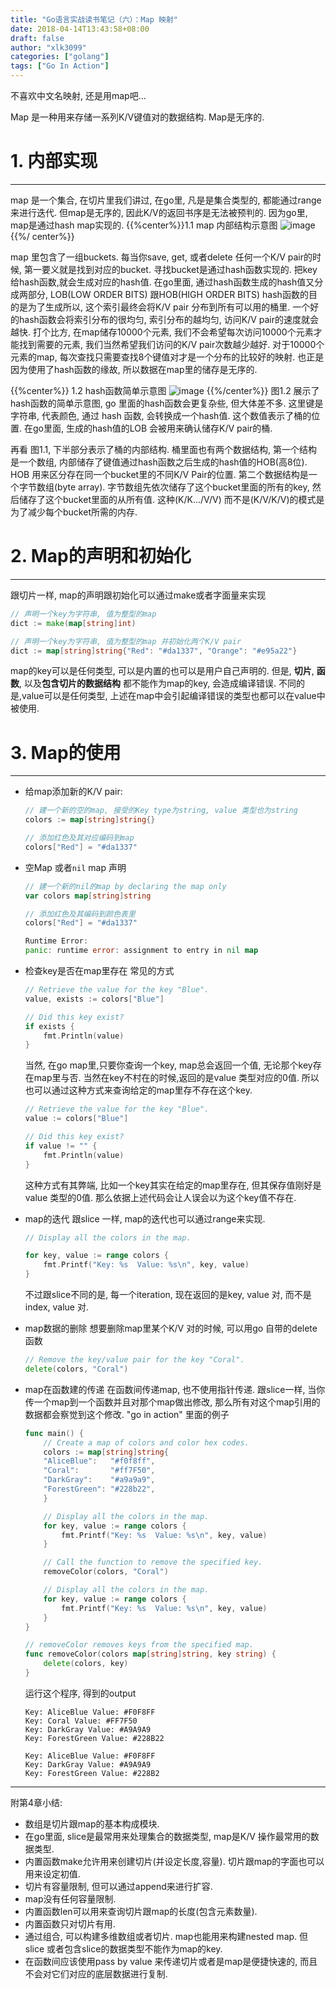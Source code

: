 ```yaml
---
title: "Go语言实战读书笔记（六）：Map 映射"
date: 2018-04-14T13:43:58+08:00
draft: false
author: "xlk3099"
categories: ["golang"]
tags: ["Go In Action"]
---
```


不喜欢中文名映射, 还是用map吧...

Map 是一种用来存储一系列K/V键值对的数据结构. Map是无序的.

# 1. 内部实现

---

map 是一个集合, 在切片里我们讲过, 在go里, 凡是是集合类型的, 都能通过range 来进行迭代.
但map是无序的, 因此K/V的返回书序是无法被预判的. 因为go里, map是通过hash map实现的.
{{%center%}}1.1 map 内部结构示意图
![image](https://user-images.githubusercontent.com/1768412/38764958-b1c8a2a0-3feb-11e8-827c-1bb159ef2982.png)
{{%/ center%}}

map 里包含了一组buckets. 每当你save, get, 或者delete 任何一个K/V pair的时候, 第一要义就是找到对应的bucket.
寻找bucket是通过hash函数实现的. 把key给hash函数,就会生成对应的hash值. 在go里面, 通过hash函数生成的hash值又分成两部分, LOB(LOW ORDER BITS) 跟HOB(HIGH ORDER BITS)
hash函数的目的是为了生成所以, 这个索引最终会将K/V pair 分布到所有可以用的桶里. 一个好的hash函数会将索引分布的很均匀, 索引分布的越均匀, 访问K/V pair的速度就会越快. 打个比方, 在map储存10000个元素, 我们不会希望每次访问10000个元素才能找到需要的元素, 我们当然希望我们访问的K/V pair次数越少越好. 对于10000个元素的map, 每次查找只需要查找8个键值对才是一个分布的比较好的映射. 也正是因为使用了hash函数的缘故, 所以数据在map里的储存是无序的.

{{%center%}} 1.2 hash函数简单示意图
![image](https://user-images.githubusercontent.com/1768412/38764958-b1c8a2a0-3feb-11e8-827c-1bb159ef2982.png)
{{%/center%}}
图1.2 展示了hash函数的简单示意图, go 里面的hash函数会更复杂些, 但大体差不多. 这里键是字符串, 代表颜色, 通过 hash 函数, 会转换成一个hash值. 这个数值表示了桶的位置. 在go里面, 生成的hash值的LOB 会被用来确认储存K/V pair的桶.

再看 图1.1, 下半部分表示了桶的内部结构. 桶里面也有两个数据结构, 第一个结构是一个数组, 内部储存了键值通过hash函数之后生成的hash值的HOB(高8位). HOB 用来区分存在同一个bucket里的不同K/V Pair的位置.
第二个数据结构是一个字节数组(byte array). 字节数组先依次储存了这个bucket里面的所有的key, 然后储存了这个bucket里面的从所有值. 这种(K/K.../V/V) 而不是(K/V/K/V)的模式是为了减少每个bucket所需的内存.

# 2. Map的声明和初始化

---

跟切片一样, map的声明跟初始化可以通过make或者字面量来实现
```go
// 声明一个key为字符串, 值为整型的map
dict := make(map[string]int)

// 声明一个key为字符串, 值为整型的map 并初始化两个K/V pair
dict := map[string]string{"Red": "#da1337", "Orange": "#e95a22"}
```

map的key可以是任何类型, 可以是内置的也可以是用户自己声明的. 但是, **切片**, **函数**, 以及**包含切片的数据结构** 都不能作为map的key, 会造成编译错误.
不同的是,value可以是任何类型, 上述在map中会引起编译错误的类型也都可以在value中被使用.

# 3. Map的使用

---

* 给map添加新的K/V pair:
    ```go
    // 建一个新的空的map, 接受的Key type为string, value 类型也为string 
    colors := map[string]string{}

    // 添加红色及其对应编码到map
    colors["Red"] = "#da1337"
    ```
* 空Map 或者`nil` map 声明
    ```go
    // 建一个新的nil的map by declaring the map only
    var colors map[string]string

    // 添加红色及其编码到颜色表里
    colors["Red"] = "#da1337"

    Runtime Error:
    panic: runtime error: assignment to entry in nil map
    ```
* 检查key是否在map里存在
    常见的方式
    ```go
    // Retrieve the value for the key "Blue".
    value, exists := colors["Blue"]

    // Did this key exist?
    if exists {
        fmt.Println(value)
    }
    ```
    当然, 在go map里,只要你查询一个key, map总会返回一个值, 无论那个key存在map里与否. 当然在key不村在的时候,返回的是value 类型对应的0值. 所以也可以通过这种方式来查询给定的map里存不存在这个key.
    ```go
    // Retrieve the value for the key "Blue".
    value := colors["Blue"]

    // Did this key exist?
    if value != "" {
        fmt.Println(value)
    }
    ```
    这种方式有其弊端, 比如一个key其实在给定的map里存在, 但其保存值刚好是value 类型的0值. 那么依据上述代码会让人误会以为这个key值不存在.

* map的迭代
    跟slice 一样, map的迭代也可以通过range来实现.
    ```go
    // Display all the colors in the map.

    for key, value := range colors {
        fmt.Printf("Key: %s  Value: %s\n", key, value)
    }
    ```
    不过跟slice不同的是, 每一个iteration, 现在返回的是key, value 对, 而不是index, value 对.

* map数据的删除
    想要删除map里某个K/V 对的时候, 可以用go 自带的delete函数
    ```go
    // Remove the key/value pair for the key "Coral".
    delete(colors, "Coral")
    ```
* map在函数建的传递
    在函数间传递map, 也不使用指针传递. 跟slice一样, 当你传一个map到一个函数并且对那个map做出修改, 那么所有对这个map引用的数据都会察觉到这个修改.
    "go in action" 里面的例子
    ```go
    func main() {
        // Create a map of colors and color hex codes.
        colors := map[string]string{
        "AliceBlue":   "#f0f8ff",
        "Coral":       "#ff7F50",
        "DarkGray":    "#a9a9a9",
        "ForestGreen": "#228b22",
        }

        // Display all the colors in the map.
        for key, value := range colors {
            fmt.Printf("Key: %s  Value: %s\n", key, value)
        }

        // Call the function to remove the specified key.
        removeColor(colors, "Coral")

        // Display all the colors in the map.
        for key, value := range colors {
            fmt.Printf("Key: %s  Value: %s\n", key, value)
        }
    }

    // removeColor removes keys from the specified map.
    func removeColor(colors map[string]string, key string) {
        delete(colors, key)
    }
    ```

    运行这个程序, 得到的output
    ```shell
    Key: AliceBlue Value: #F0F8FF
    Key: Coral Value: #FF7F50
    Key: DarkGray Value: #A9A9A9
    Key: ForestGreen Value: #228B22

    Key: AliceBlue Value: #F0F8FF
    Key: DarkGray Value: #A9A9A9
    Key: ForestGreen Value: #228B2
    ```

---

附第4章小结:


* 数组是切片跟map的基本构成模块.
* 在go里面, slice是最常用来处理集合的数据类型, map是K/V 操作最常用的数据类型.
* 内置函数make允许用来创建切片(并设定长度,容量). 切片跟map的字面也可以用来设定初值.
* 切片有容量限制, 但可以通过append来进行扩容.
* map没有任何容量限制.
* 内置函数len可以用来查询切片跟map的长度(包含元素数量).
* 内置函数只对切片有用.
* 通过组合, 可以构建多维数组或者切片. map也能用来构建nested map. 但slice 或者包含slice的数据类型不能作为map的key.
* 在函数间应该使用pass by value 来传递切片或者是map是便捷快速的, 而且不会对它们对应的底层数据进行复制.